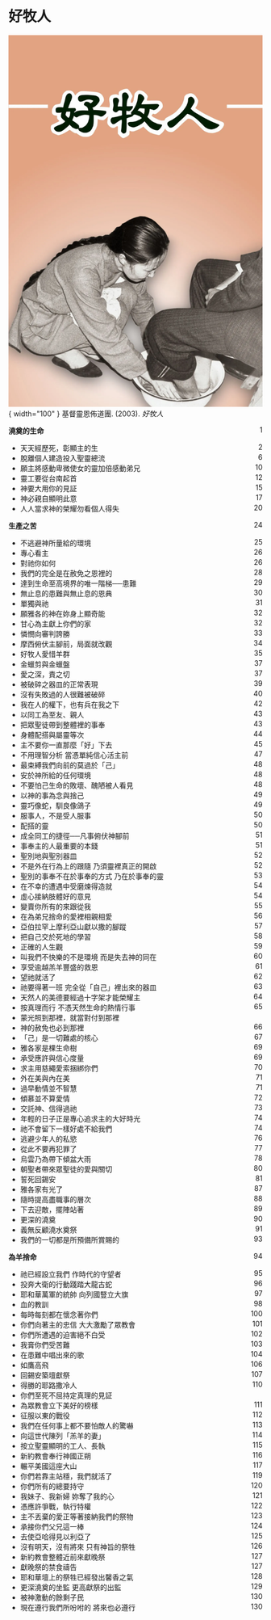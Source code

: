 # 好牧人
![](../images/cover/好牧人.webp){ width="100" }
基督靈恩佈道團. (2003). *好牧人*

**澆奠的生命** <span style="float: right;">1</span>

* 天天經歷死，彰顯主的生 <span style="float: right;">2</span>
* 脫離個人建造投入聖靈總流 <span style="float: right;">6</span>
* 願主將感動卑微使女的靈加倍感動弟兄 <span style="float: right;">10</span>
* 靈工要從台南起首 <span style="float: right;">12</span>
* 神要大用你的見証 <span style="float: right;">15</span>
* 神必親自顯明此意 <span style="float: right;">17</span>
* 人人當求神的榮耀勿看個人得失 <span style="float: right;">20</span>

**生產之苦** <span style="float: right;">24</span>

* 不逃避神所量給的環境 <span style="float: right;">25</span>
* 專心看主 <span style="float: right;">26</span>
* 對祂你如何 <span style="float: right;">26</span>
* 我們的完全是在赦免之恩裡的 <span style="float: right;">28</span>
* 達到生命至高境界的唯一階梯──患難 <span style="float: right;">29</span>
* 無止息的患難與無止息的恩典 <span style="float: right;">30</span>
* 單獨與祂 <span style="float: right;">31</span>
* 願雅各的神在妳身上顯奇能 <span style="float: right;">32</span>
* 甘心為主獻上你們的家 <span style="float: right;">32</span>
* 憐憫向審判誇勝 <span style="float: right;">33</span>
* 摩西俯伏主腳前，局面就改觀 <span style="float: right;">34</span>
* 好牧人愛惜羊群 <span style="float: right;">35</span>
* 金蠟剪與金蠟盤 <span style="float: right;">37</span>
* 愛之深，責之切 <span style="float: right;">37</span>
* 被破碎之器皿的正常表現 <span style="float: right;">39</span>
* 沒有失敗過的人很難被破碎 <span style="float: right;">40</span>
* 我在人的權下，也有兵在我之下 <span style="float: right;">42</span>
* 以同工為至友、親人 <span style="float: right;">43</span>
* 把眾聖徒帶到整體裡的事奉 <span style="float: right;">43</span>
* 身體配搭與屬靈等次 <span style="float: right;">44</span>
* 主不要你一直那麼「好」下去 <span style="float: right;">45</span>
* 不用理智分析 當憑單純信心活主前 <span style="float: right;">47</span>
* 最束縛我們向前的莫過於「己」 <span style="float: right;">48</span>
* 安於神所給的任何環境 <span style="float: right;">48</span>
* 不要怕己生命的敗壞、醜陋被人看見 <span style="float: right;">48</span>
* 以神的事為念與捨己 <span style="float: right;">49</span>
* 靈巧像蛇，馴良像鴿子 <span style="float: right;">49</span>
* 服事人，不是受人服事 <span style="float: right;">50</span>
* 配搭的靈 <span style="float: right;">50</span>
* 成全同工的捷徑──凡事俯伏神腳前 <span style="float: right;">51</span>
* 事奉主的人最重要的本錢 <span style="float: right;">51</span>
* 聖別地與聖別器皿 <span style="float: right;">52</span>
* 不是外在行為上的跟隨 乃須靈裡真正的開啟 <span style="float: right;">52</span>
* 聖別的事奉不在於事奉的方式 乃在於事奉的靈 <span style="float: right;">53</span>
* 在不幸的遭遇中受磨煉得造就 <span style="float: right;">54</span>
* 虛心接納肢體好的意見 <span style="float: right;">54</span>
* 變賣你所有的來跟從我 <span style="float: right;">55</span>
* 在為弟兄捨命的愛裡相親相愛 <span style="float: right;">56</span>
* 亞伯拉罕上摩利亞山獻以撒的腳蹤 <span style="float: right;">57</span>
* 把自己交於死地的學習 <span style="float: right;">58</span>
* 正確的人生觀 <span style="float: right;">59</span>
* 叫我們不快樂的不是環境 而是失去神的同在 <span style="float: right;">60</span>
* 享受逾越羔羊豐盛的救恩 <span style="float: right;">61</span>
* 望祂就活了 <span style="float: right;">62</span>
* 祂要得著一班 完全從「自己」裡出來的器皿 <span style="float: right;">63</span>
* 天然人的美德要經過十字架才能榮耀主 <span style="float: right;">64</span>
* 按真理而行  不憑天然生命的熱情行事 <span style="float: right;">65</span>
* 蒙光照到那裡，就當對付到那裡</span>
* 神的赦免也必到那裡 <span style="float: right;">66</span>
* 「己」是一切難處的核心 <span style="float: right;">67</span>
* 雅各家是棵生命樹 <span style="float: right;">69</span>
* 承受應許與信心度量 <span style="float: right;">69</span>
* 求主用慈繩愛索捆綁你們 <span style="float: right;">70</span>
* 外在美與內在美 <span style="float: right;">71</span>
* 過早動情並不智慧 <span style="float: right;">71</span>
* 傾慕並不算愛情 <span style="float: right;">72</span>
* 交託神、信得過祂 <span style="float: right;">73</span>
* 年輕的日子正是專心追求主的大好時光 <span style="float: right;">74</span>
* 祂不會留下一樣好處不給我們 <span style="float: right;">74</span>
* 逃避少年人的私慾 <span style="float: right;">76</span>
* 從此不要再犯罪了 <span style="float: right;">77</span>
* 烏雲乃為帶下傾盆大雨 <span style="float: right;">78</span>
* 朝聖者帶來眾聖徒的愛與關切 <span style="float: right;">80</span>
* 誓死回錫安 <span style="float: right;">81</span>
* 雅各家有光了 <span style="float: right;">87</span>
* 隨時提高盡職事的層次 <span style="float: right;">88</span>
* 下去迎敵，擺陣站著 <span style="float: right;">89</span>
* 更深的澆奠 <span style="float: right;">90</span>
* 義無反顧澆水奠祭 <span style="float: right;">91</span>
* 我們的一切都是所預備所賞賜的 <span style="float: right;">93</span>

**為羊捨命** <span style="float: right;">94</span>

* 祂已經設立我們 作時代的守望者 <span style="float: right;">95</span>
* 投奔大衛的行動踐踏大龍古蛇 <span style="float: right;">96</span>
* 耶和華萬軍的統帥 向列國豎立大旗 <span style="float: right;">97</span>
* 血的教訓 <span style="float: right;">98</span>
* 每時每刻都在懷念著你們 <span style="float: right;">100</span>
* 你們向著主的忠信 大大激勵了眾教會 <span style="float: right;">101</span>
* 你們所遭遇的迫害絕不白受 <span style="float: right;">102</span>
* 我膏你們受苦難 <span style="float: right;">103</span>
* 在患難中唱出來的歌 <span style="float: right;">104</span>
* 如鷹高飛 <span style="float: right;">106</span>
* 回錫安築壇獻祭 <span style="float: right;">107</span>
* 得勝的耶路撒冷人 <span style="float: right;">110</span>
* 你們至死不屈持定真理的見証</span>
* 為眾教會立下美好的榜樣 <span style="float: right;">111</span>
* 征服以東的戰役 <span style="float: right;">112</span>
* 我們在任何事上都不要怕敵人的驚嚇 <span style="float: right;">113</span>
* 向這世代陳列「羔羊的妻」 <span style="float: right;">114</span>
* 按立聖靈顯明的工人、長執 <span style="float: right;">115</span>
* 新約教會奉行神國正朔 <span style="float: right;">116</span>
* 輾平美國這座大山 <span style="float: right;">117</span>
* 你們若靠主站穩，我們就活了 <span style="float: right;">119</span>
* 你們所有的總要持守 <span style="float: right;">120</span>
* 我妹子、我新婦 妳奪了我的心 <span style="float: right;">121</span>
* 憑應許爭戰，執行特權 <span style="float: right;">122</span>
* 主不丟棄的愛正等著接納我們的祭物 <span style="float: right;">123</span>
* 承接你們父兄這一棒 <span style="float: right;">124</span>
* 去使亞哈得見以利亞了 <span style="float: right;">125</span>
* 沒有明天，沒有將來  只有神旨的祭牲 <span style="float: right;">126</span>
* 新約教會整體近前來獻晚祭 <span style="float: right;">127</span>
* 獻晚祭的禁食禱告 <span style="float: right;">127</span>
* 耶和華壇上的祭牲已經發出馨香之氣 <span style="float: right;">128</span>
* 更深澆奠的坐監  更高獻祭的出監 <span style="float: right;">129</span>
* 被神激動的餘剩子民 <span style="float: right;">130</span>
* 現在遵行我們所吩咐的 將來也必遵行 <span style="float: right;">130</span>

